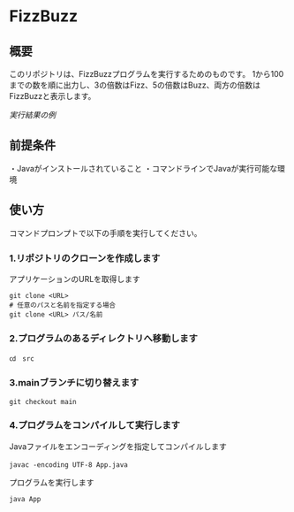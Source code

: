 # FizzBuzz

## 概要
このリポジトリは、FizzBuzzプログラムを実行するためのものです。
1から100までの数を順に出力し、3の倍数はFizz、5の倍数はBuzz、両方の倍数はFizzBuzzと表示します。

_実行結果の例_


## 前提条件
・Javaがインストールされていること
・コマンドラインでJavaが実行可能な環境


## 使い方

コマンドプロンプトで以下の手順を実行してください。

### 1.リポジトリのクローンを作成します

アプリケーションのURLを取得します

	git clone <URL>
	# 任意のパスと名前を指定する場合
	git clone <URL> パス/名前　

### 2.プログラムのあるディレクトリへ移動します

	㏅　src
   
### 3.mainブランチに切り替えます

	git checkout main

### 4.プログラムをコンパイルして実行します
 
 Javaファイルをエンコーディングを指定してコンパイルします
 
	javac -encoding UTF-8 App.java　
 
プログラムを実行します

  	java App




